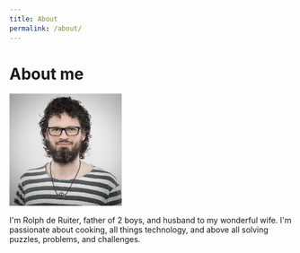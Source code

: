 ```yaml
---
title: About
permalink: /about/
---
```


# About me

<img src="/assets/img/rolph.jpg" alt="Rolph de Ruiter" width="200"/>

I'm Rolph de Ruiter, father of 2 boys, and husband to my wonderful wife.
I'm passionate about cooking, all things technology, and above all solving puzzles, problems, and challenges.

